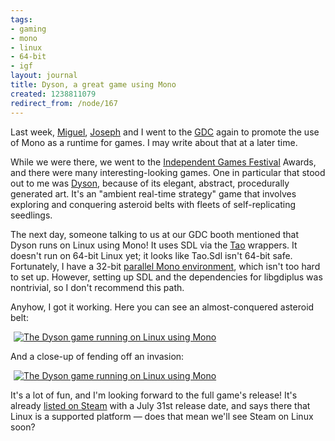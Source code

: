 ```yaml
---
tags:
- gaming
- mono
- linux
- 64-bit
- igf
layout: journal
title: Dyson, a great game using Mono
created: 1238811079
redirect_from: /node/167
---
```

Last week, <a href="http://tirania.org/blog">Miguel</a>, <a href="http://beyondfocus.com">Joseph</a> and I went to the <a href="http://gdconf.com/" title="Game Developers Conference">GDC</a> again to promote the use of Mono as a runtime for games. I may write about that at a later time.<!--break-->

While we were there, we went to the [Independent Games Festival](http://www.igf.com) Awards, and there were many interesting-looking games. One in particular that stood out to me was <a href="http://www.dyson-game.com">Dyson</a>, because of its elegant, abstract, procedurally generated art. It's an "ambient real-time strategy" game that involves exploring and conquering asteroid belts with fleets of self-replicating seedlings.

The next day, someone talking to us at our GDC booth mentioned that Dyson runs on Linux using Mono! It uses SDL via the <a href="http://www.taoframework.com/">Tao</a> wrappers. It doesn't run on 64-bit Linux yet; it looks like Tao.Sdl isn't 64-bit safe. Fortunately, I have a 32-bit <a href="http://www.mono-project.com/Parallel_Mono_Environments">parallel Mono environment</a>, which isn't too hard to set up. However, setting up SDL and the dependencies for libgdiplus was nontrivial, so I don't recommend this path.

Anyhow, I got it working. Here you can see an almost-conquered asteroid belt:

 <a href="http://mjhutchinson.com/files/images/MonoScreenshots/DysonGame.png "><img src="http://mjhutchinson.com/files/images/MonoScreenshots/DysonGame-thumb.png" alt="The Dyson game running on Linux using Mono" style="max-width:98%; display:block;margin-left:auto;margin-right:auto;" /></a>

And a close-up of fending off an invasion:

<a href="http://mjhutchinson.com/files/images/MonoScreenshots/DysonGame2.png "><img src="http://mjhutchinson.com/files/images/MonoScreenshots/DysonGame2-thumb.png" alt="The Dyson game running on Linux using Mono" style="max-width:98%; display:block;margin-left:auto;margin-right:auto;" /></a>

It's a lot of fun, and I'm looking forward to the full game's release! It's already <a href="http://store.steampowered.com/app/900804/">listed on Steam</a> with a July 31st release date, and says there that Linux is a supported platform &mdash; does that mean we'll see Steam on Linux soon?
